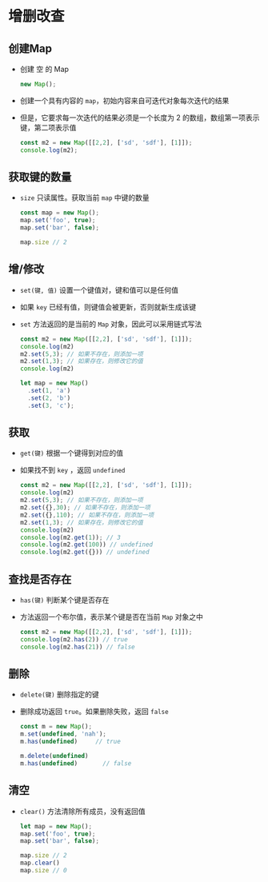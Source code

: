 # 增删改查

## 创建Map

  - 创建 空 的 Map

    ```javascript
    new Map();
    ```

  - 创建一个具有内容的 `map`，初始内容来自可迭代对象每次迭代的结果

  - 但是，它要求每一次迭代的结果必须是一个长度为 2 的数组，数组第一项表示键，第二项表示值

    ```javascript
    const m2 = new Map([[2,2], ['sd', 'sdf'], [1]]);
    console.log(m2);
    ```

## 获取键的数量

  - `size` 只读属性。获取当前 `map` 中键的数量

    ```javascript
    const map = new Map();
    map.set('foo', true);
    map.set('bar', false);

    map.size // 2
    ```

## 增/修改

  - `set(键, 值)` 设置一个键值对，键和值可以是任何值

  - 如果 `key` 已经有值，则键值会被更新，否则就新生成该键

  - `set` 方法返回的是当前的 `Map` 对象，因此可以采用链式写法

    ```javascript
    const m2 = new Map([[2,2], ['sd', 'sdf'], [1]]);
    console.log(m2)
    m2.set(5,3); // 如果不存在，则添加一项
    m2.set(1,3); // 如果存在，则修改它的值
    console.log(m2)
    ```

    ```javascript
    let map = new Map()
      .set(1, 'a')
      .set(2, 'b')
      .set(3, 'c');
    ```

## 获取

  - `get(键)` 根据一个键得到对应的值

  - 如果找不到 `key` ，返回 `undefined`

    ```javascript
    const m2 = new Map([[2,2], ['sd', 'sdf'], [1]]);
    console.log(m2)
    m2.set(5,3); // 如果不存在，则添加一项
    m2.set({},30); // 如果不存在，则添加一项
    m2.set({},110); // 如果不存在，则添加一项
    m2.set(1,3); // 如果存在，则修改它的值
    console.log(m2)
    console.log(m2.get(1)); // 3
    console.log(m2.get(100)) // undefined
    console.log(m2.get({})) // undefined
    ```

## 查找是否存在

  - `has(键)` 判断某个键是否存在

  - 方法返回一个布尔值，表示某个键是否在当前 `Map` 对象之中

    ```javascript
    const m2 = new Map([[2,2], ['sd', 'sdf'], [1]]);
    console.log(m2.has(2)) // true
    console.log(m2.has(21)) // false
    ```

## 删除

  - `delete(键)` 删除指定的键

  - 删除成功返回 `true`。如果删除失败，返回 `false`

    ```javascript
    const m = new Map();
    m.set(undefined, 'nah');
    m.has(undefined)     // true

    m.delete(undefined)
    m.has(undefined)       // false
    ```

## 清空

  - `clear()` 方法清除所有成员，没有返回值

    ```javascript
    let map = new Map();
    map.set('foo', true);
    map.set('bar', false);

    map.size // 2
    map.clear()
    map.size // 0
    ```
